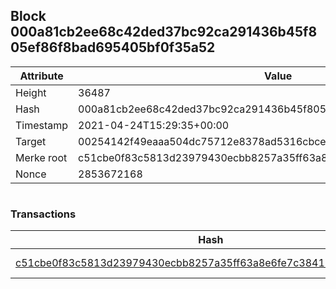 ## Block 000a81cb2ee68c42ded37bc92ca291436b45f805ef86f8bad695405bf0f35a52

Attribute | Value
--- | ---
Height | 36487
Hash | 000a81cb2ee68c42ded37bc92ca291436b45f805ef86f8bad695405bf0f35a52
Timestamp | 2021-04-24T15:29:35+00:00
Target | 00254142f49eaaa504dc75712e8378ad5316cbcead634704b3734b6271167cc4
Merke root | c51cbe0f83c5813d23979430ecbb8257a35ff63a8e6fe7c38415d79764f42771
Nonce | 2853672168

```

```

### Transactions

Hash | Amount
--- | ---
[c51cbe0f83c5813d23979430ecbb8257a35ff63a8e6fe7c38415d79764f42771](c51cbe0f83c5813d23979430ecbb8257a35ff63a8e6fe7c38415d79764f42771.md) | 10.00000000 SKEPTI 
